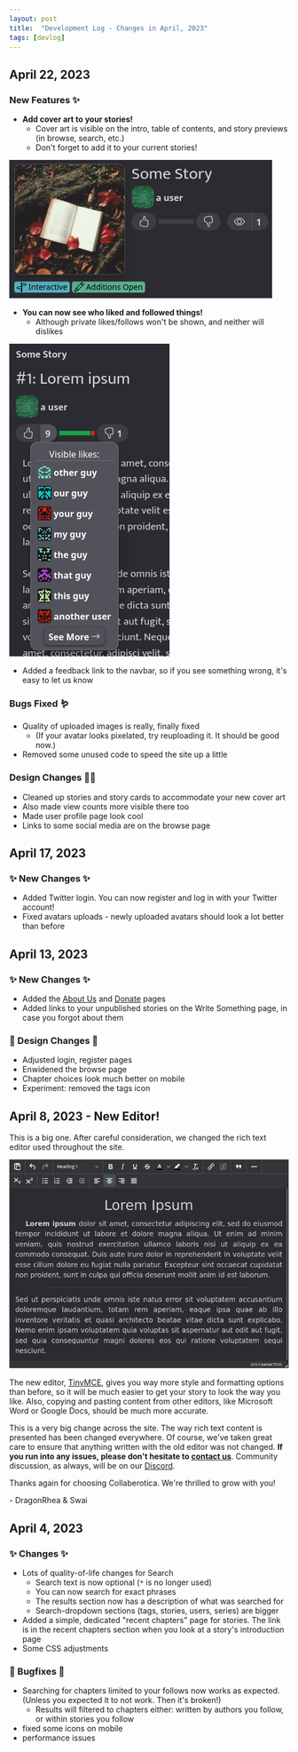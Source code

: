 ```yaml
---
layout: post
title:  "Development Log - Changes in April, 2023"
tags: [devlog]
---
```


## April 22, 2023

### New Features ✨ 

- <b>Add cover art to your stories!</b>
    - Cover art is visible on the intro, table of contents, and story previews (in browse, search, etc.)
    - Don't forget to add it to your current stories!

<img src="/assets/img/cov2.png" width="474">

- <b>You can now see who liked and followed things!</b>
    - Although private likes/follows won't be shown, and neither will dislikes

<img src="/assets/img/likes2.png" width="289">

 - Added a feedback link to the navbar, so if you see something wrong, it's easy to let us know

### Bugs Fixed 🪱 

- Quality of uploaded images is really, finally fixed 
    - (If your avatar looks pixelated, try reuploading it. It should be good now.)
- Removed some unused code to speed the site up a little

### Design Changes 👩‍🎨

- Cleaned up stories and story cards to accommodate your new cover art
- Also made view counts more visible there too
- Made user profile page look cool
- Links to some social media are on the browse page

## April 17, 2023

### ✨ New Changes ✨ 
- Added Twitter login. You can now register and log in with your Twitter account!
- Fixed avatars uploads - newly uploaded avatars should look a lot better than before


## April 13, 2023

### ✨ New Changes ✨ 
- Added the [About Us](https://collaberotica.org/about) and [Donate](https://collaberotica.org/donate) pages
- Added links to your unpublished stories on the Write Something page, in case you forgot about them

### 🌈 Design Changes 🌈
- Adjusted login, register pages
- Enwidened the browse page
- Chapter choices look much better on mobile
- Experiment: removed the tags icon

## April 8, 2023 - New Editor!

This is a big one. After careful consideration, we changed the rich text editor used throughout the site.

<img src="/assets/img/tinymce.png" width="700px" alt="editor after)">

The new editor, [TinyMCE](https://www.tiny.cloud/tinymce/), gives you way more style and formatting options than before, so it will be much easier to get your story to look the way you like. Also, copying and pasting content from other editors, like Microsoft Word or Google Docs, should be much more accurate.

This is a very big change across the site. The way rich text content is presented has been changed everywhere. Of course, we've taken great care to ensure that anything written with the old editor was not changed. **If you run into any issues, please don't hesitate to [contact us](https://collaberotica.org/tos/contact)**. 
Community discussion, as always, will be on our [Discord](https://collaberotica.org/discord).

Thanks again for choosing Collaberotica. We're thrilled to grow with you!

\- DragonRhea & Swai

## April 4, 2023
### ✨ Changes ✨ 
- Lots of quality-of-life changes for Search
    - Search text is now optional (`*` is no longer used)
    - You can now search for exact phrases
    - The results section now has a description of what was searched for
    - Search-dropdown sections (tags, stories, users, series) are bigger
- Added a simple, dedicated "recent chapters" page for stories. The link is in the recent chapters section when you look at a story's introduction page
- Some CSS adjustments

### 🐞 Bugfixes 🐞 

- Searching for chapters limited to your follows now works as expected. (Unless you expected it to not work. Then it's broken!)
    - Results will filtered to chapters either: written by authors you
      follow, or within stories you follow
- fixed some icons on mobile
- performance issues